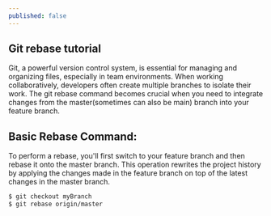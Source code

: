 ```yaml
---
published: false
---
```

## Git rebase tutorial

Git, a powerful version control system, is essential for managing and organizing files, especially in team environments. When working collaboratively, developers often create multiple branches to isolate their work. The git rebase command becomes crucial when you need to integrate changes from the master(sometimes can also be main) branch into your feature branch.

## Basic Rebase Command:


To perform a rebase, you'll first switch to your feature branch and then rebase it onto the master branch. This operation rewrites the project history by applying the changes made in the feature branch on top of the latest changes in the master branch.


```bash
$ git checkout myBranch
$ git rebase origin/master
```


